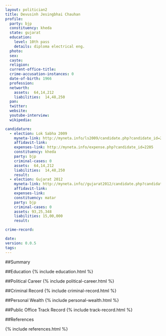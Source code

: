 ```yaml
---
layout: politician2
title: Devusinh Jesingbhai Chauhan
profile: 
  party: bjp
  constituency: kheda
  state: gujarat
  education: 
    level: 10th pass
    details: diploma electrical eng.
  photo: 
  sex: 
  caste: 
  religion: 
  current-office-title: 
  crime-accusation-instances: 0
  date-of-birth: 1966
  profession: 
  networth: 
    assets:  64,14,212
    liabilities:  14,48,250
  pan: 
  twitter: 
  website: 
  youtube-interview: 
  wikipedia: 

candidature: 
  - election: Lok Sabha 2009
    myneta-link: http://myneta.info/ls2009/candidate.php?candidate_id=2205
    affidavit-link: 
    expenses-link: http://myneta.info/expense.php?candidate_id=2205
    constituency: kheda 
    party: bjp
    criminal-cases: 0
    assets:  64,14,212
    liabilities:  14,48,250
    result:  
  - election: Gujarat 2012
    myneta-link: http://myneta.info//gujarat2012/candidate.php?candidate_id=1603
    affidavit-link: 
    expenses-link: 
    constituency: matar 
    party: bjp
    criminal-cases: 0
    assets: 93,25,348
    liabilities: 15,00,000
    result:  

crime-record: 

date: 
version: 0.0.5
tags: 
---
```

##Summary


##Education
{% include education.html %}


##Political Career
{% include political-career.html %}


##Criminal Record
{% include criminal-record.html %}


##Personal Wealth
{% include personal-wealth.html %}


##Public Office Track Record
{% include track-record.html %}


##References


{% include references.html %}